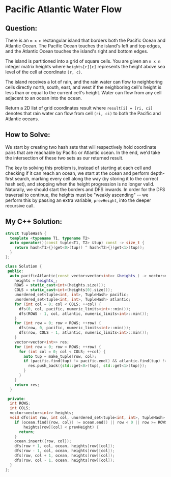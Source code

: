 # Pacific Atlantic Water Flow

## Question:

There is an `m x n` rectangular island that borders both the Pacific
Ocean and Atlantic Ocean. The Pacific Ocean touches the island's left
and top edges, and the Atlantic Ocean touches the island's right and
bottom edges.

The island is partitioned into a grid of square cells. You are given
an `m x n` integer matrix heights where `heights[r][c]` represents the
height above sea level of the cell at coordinate `(r, c)`.

The island receives a lot of rain, and the rain water can flow to
neighboring cells directly north, south, east, and west if the
neighboring cell's height is less than or equal to the current cell's
height. Water can flow from any cell adjacent to an ocean into the
ocean.

Return a 2D list of grid coordinates result where `result[i] = [ri,
ci]` denotes that rain water can flow from cell `(ri, ci)` to both the
Pacific and Atlantic oceans.

## How to Solve:

We start by creating two hash sets that will respectively hold
coordinate pairs that are reachable by Pacific or Atlantic ocean. In
the end, we'd take the intersection of these two sets as our returned result.

The key to solving this problem is, instead of starting at each cell
and checking if it can reach an ocean, we start at the ocean and
perform depth-first search, marking every cell along the way (by
storing it to the correct hash set), and stopping when the height
progression is no longer valid. Naturally, we should start the borders
and DFS inwards. In order for the DFS traversal to continue, the
heights must be "weakly ascending" -- we perform this by passing an
extra variable, `prevHeight`, into the deeper recursive call.

## My C++ Solution:

```cpp
struct TupleHash {
  template <typename T1, typename T2>
  auto operator()(const tuple<T1, T2> &tup) const -> size_t {
    return hash<T1>{}(get<0>(tup)) ^ hash<T2>{}(get<1>(tup));
  }
};

class Solution {
 public:
  auto pacificAtlantic(const vector<vector<int>> &heights_) -> vector<vector<int>> {
    heights = heights_;
    ROWS = static_cast<int>(heights.size());
    COLS = static_cast<int>(heights[0].size());
    unordered_set<tuple<int, int>, TupleHash> pacific;
    unordered_set<tuple<int, int>, TupleHash> atlantic;
    for (int col = 0; col < COLS; ++col) {
      dfs(0, col, pacific, numeric_limits<int>::min());
      dfs(ROWS - 1, col, atlantic, numeric_limits<int>::min());
    }
    for (int row = 0; row < ROWS; ++row) {
      dfs(row, 0, pacific, numeric_limits<int>::min());
      dfs(row, COLS - 1, atlantic, numeric_limits<int>::min());
    }
    vector<vector<int>> res;
    for (int row = 0; row < ROWS; ++row) {
      for (int col = 0; col < COLS; ++col) {
        auto tup = make_tuple(row, col);
        if (pacific.find(tup) != pacific.end() && atlantic.find(tup) != atlantic.end()) {
          res.push_back({std::get<0>(tup), std::get<1>(tup)});
        }
      }
    }
    return res;
  }

 private:
  int ROWS;
  int COLS;
  vector<vector<int>> heights;
  void dfs(int row, int col, unordered_set<tuple<int, int>, TupleHash> &ocean, int prevHeight) {
    if (ocean.find({row, col}) != ocean.end() || row < 0 || row >= ROWS || col < 0 || col >= COLS ||
        heights[row][col] < prevHeight) {
      return;
    }
    ocean.insert({row, col});
    dfs(row + 1, col, ocean, heights[row][col]);
    dfs(row - 1, col, ocean, heights[row][col]);
    dfs(row, col + 1, ocean, heights[row][col]);
    dfs(row, col - 1, ocean, heights[row][col]);
  }
};
```